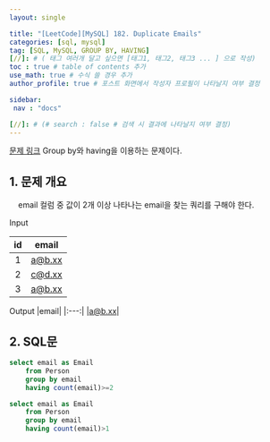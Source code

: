 ```yaml
---
layout: single

title: "[LeetCode][MySQL] 182. Duplicate Emails"
categories: [sql, mysql]
tag: [SQL, MySQL, GROUP BY, HAVING]
[//]: # ( 태그 여러개 달고 싶으면 [태그1, 태그2, 태그3 ... ] 으로 작성)
toc : true # table of contents 추가
use_math: true # 수식 쓸 경우 추가
author_profile: true # 포스트 화면에서 작성자 프로필이 나타날지 여부 결정

sidebar:
 nav : "docs"

[//]: # (# search : false # 검색 시 결과에 나타날지 여부 결정)
---
```


[문제 링크](https://leetcode.com/problems/duplicate-emails/)
Group by와 having을 이용하는 문제이다.

## 1. 문제 개요

&nbsp; &nbsp; email 컬럼 중 값이 2개 이상 나타나는 email을 찾는 쿼리를 구해야 한다. 

Input

|id|email|
|:---:|:---:|
|1|a@b.xx|
|2|c@d.xx|
|3|a@b.xx|

Output
|email|
|:---:|
|a@b.xx|


## 2. SQL문

``` sql
select email as Email
    from Person
    group by email
    having count(email)>=2
```

``` sql
select email as Email
    from Person
    group by email
    having count(email)>1
```
